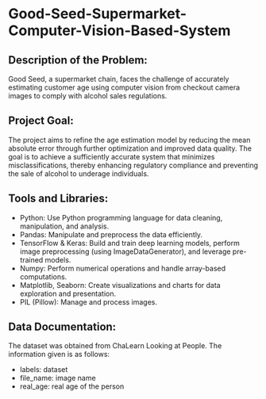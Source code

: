 # Good-Seed-Supermarket-Computer-Vision-Based-System

## **Description of the Problem:**
Good Seed, a supermarket chain, faces the challenge of accurately estimating customer age using computer vision from checkout camera images to comply with alcohol sales regulations. 

## **Project Goal:**
The project aims to refine the age estimation model by reducing the mean absolute error through further optimization and improved data quality. The goal is to achieve a sufficiently accurate system that minimizes misclassifications, thereby enhancing regulatory compliance and preventing the sale of alcohol to underage individuals.

## **Tools and Libraries:**
- Python: Use Python programming language for data cleaning, manipulation, and analysis.
- Pandas: Manipulate and preprocess the data efficiently.
- TensorFlow & Keras: Build and train deep learning models, perform image preprocessing (using ImageDataGenerator), and leverage pre-trained models.
- Numpy: Perform numerical operations and handle array-based computations.
- Matplotlib, Seaborn: Create visualizations and charts for data exploration and presentation.
- PIL (Pillow): Manage and process images.
  
## **Data Documentation:**
The dataset was obtained from ChaLearn Looking at People. The information given is as follows:
- labels: dataset
- file_name: image name  
- real_age: real age of the person

